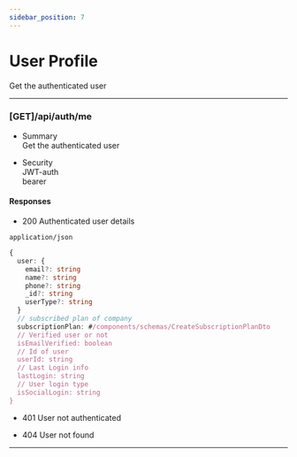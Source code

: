 ```yaml
---
sidebar_position: 7
---
```


# User Profile
Get the authenticated user

***

### [GET]/api/auth/me

- Summary  
Get the authenticated user

- Security  
JWT-auth  
bearer  

#### Responses

- 200 Authenticated user details

`application/json`

```ts
{
  user: {
    email?: string
    name?: string
    phone?: string
    _id?: string
    userType?: string
  }
  // subscribed plan of company
  subscriptionPlan: #/components/schemas/CreateSubscriptionPlanDto
  // Verified user or not
  isEmailVerified: boolean
  // Id of user
  userId: string
  // Last Login info
  lastLogin: string
  // User login type
  isSocialLogin: string
}
```

- 401 User not authenticated

- 404 User not found

***